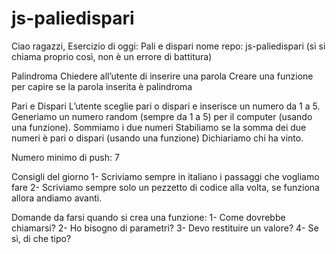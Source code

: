 # js-paliedispari
Ciao ragazzi,
Esercizio di oggi: Pali e dispari
nome repo: js-paliedispari (sì si chiama proprio così, non è un errore di battitura)

Palindroma
Chiedere all’utente di inserire una parola Creare una funzione per capire se la parola inserita è palindroma

Pari e Dispari
L’utente sceglie pari o dispari e inserisce un numero da 1 a 5. Generiamo un numero random (sempre da 1 a 5) per il computer (usando una funzione). Sommiamo i due numeri Stabiliamo se la somma dei due numeri è pari o dispari (usando una funzione) Dichiariamo chi ha vinto.

Numero minimo di push: 7

Consigli del giorno
1- Scriviamo sempre in italiano i passaggi che vogliamo fare
2- Scriviamo sempre solo un pezzetto di codice alla volta, se funziona allora andiamo avanti.

Domande da farsi quando si crea una funzione:
1- Come dovrebbe chiamarsi?
2- Ho bisogno di parametri?
3- Devo restituire un valore?
4- Se sì, di che tipo?